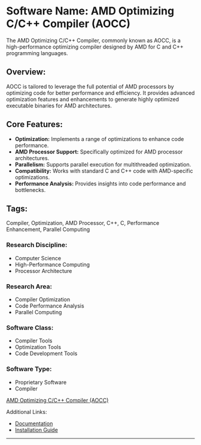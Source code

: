 # Software Name: AMD Optimizing C/C++ Compiler (AOCC)
The AMD Optimizing C/C++ Compiler, commonly known as AOCC, is a high-performance optimizing compiler designed by AMD for C and C++ programming languages.

## Overview:
AOCC is tailored to leverage the full potential of AMD processors by optimizing code for better performance and efficiency. It provides advanced optimization features and enhancements to generate highly optimized executable binaries for AMD architectures.

## Core Features:
- **Optimization:** Implements a range of optimizations to enhance code performance.
- **AMD Processor Support:** Specifically optimized for AMD processor architectures.
- **Parallelism:** Supports parallel execution for multithreaded optimization.
- **Compatibility:** Works with standard C and C++ code with AMD-specific optimizations.
- **Performance Analysis:** Provides insights into code performance and bottlenecks.

## Tags:
Compiler, Optimization, AMD Processor, C++, C, Performance Enhancement, Parallel Computing

### Research Discipline:
- Computer Science
- High-Performance Computing
- Processor Architecture

### Research Area:
- Compiler Optimization
- Code Performance Analysis
- Parallel Computing

### Software Class:
- Compiler Tools
- Optimization Tools
- Code Development Tools

### Software Type:
- Proprietary Software
- Compiler

[AMD Optimizing C/C++ Compiler (AOCC)](https://developer.amd.com/amd-aocc/)

Additional Links:
- [Documentation](https://developer.amd.com/amd-aocc/documentation/)
- [Installation Guide](https://developer.amd.com/amd-aocc/installation/)
--------------------------------------
